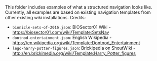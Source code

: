This folder includes examples of what a structured navigation looks like. Currently, all examples are based on existing navigation templates from other existing wiki installations. Credits:

 - `bionicle-sets-of-2016.json`: BIOSector01 Wiki - https://biosector01.com/wiki/Template:SetsNav
 - `dontnod-entertainment.json`: English Wikipedia - https://en.wikipedia.org/wiki/Template:Dontnod_Entertainment
 - `lego-harry-potter-figures.json`: Brickipedia on ShoutWiki - http://en.brickimedia.org/wiki/Template:Harry_Potter_figures